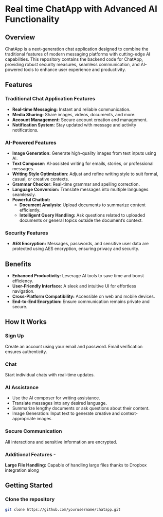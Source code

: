 # Real time ChatApp with Advanced AI Functionality

## Overview

ChatApp is a next-generation chat application designed to combine the traditional features of modern messaging platforms with cutting-edge AI capabilities. This repository contains the backend code for ChatApp, providing robust security measures, seamless communication, and AI-powered tools to enhance user experience and productivity.

## Features

### Traditional Chat Application Features

- **Real-time Messaging:** Instant and reliable communication.
- **Media Sharing:** Share images, videos, documents, and more.
- **Account Management:** Secure account creation and management.
- **Notification System:** Stay updated with message and activity notifications.

### AI-Powered Features

- **Image Generation:** Generate high-quality images from text inputs using AI.
- **Text Composer:** AI-assisted writing for emails, stories, or professional messages.
- **Writing Style Optimization:** Adjust and refine writing style to suit formal, casual, or creative contexts.
- **Grammar Checker:** Real-time grammar and spelling correction.
- **Language Conversion:** Translate messages into multiple languages seamlessly.
- **Powerful Chatbot:**
  - **Document Analysis:** Upload documents to summarize content efficiently.
  - **Intelligent Query Handling:** Ask questions related to uploaded documents or general topics outside the document’s context.

### Security Features

- **AES Encryption:** Messages, passwords, and sensitive user data are protected using AES encryption, ensuring privacy and security.

## Benefits

- **Enhanced Productivity:** Leverage AI tools to save time and boost efficiency.
- **User-Friendly Interface:** A sleek and intuitive UI for effortless navigation.
- **Cross-Platform Compatibility:** Accessible on web and mobile devices.
- **End-to-End Encryption:** Ensure communication remains private and secure.

## How It Works

### Sign Up

Create an account using your email and password. Email verification ensures authenticity.

### Chat

Start individual chats with real-time updates.

### AI Assistance

- Use the AI composer for writing assistance.
- Translate messages into any desired language.
- Summarize lengthy documents or ask questions about their content.
- Image Generation: Input text to generate creative and context-appropriate images.

### Secure Communication

All interactions and sensitive information are encrypted.

### Additional Features - 
**Large File Handling:** Capable of handling large files thanks to Dropbox integration along

## Getting Started

### Clone the repository

```sh
git clone https://github.com/yourusername/chatapp.git
